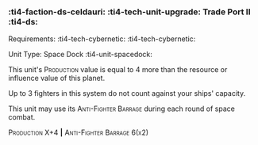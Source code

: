 ### :ti4-faction-ds-celdauri: :ti4-tech-unit-upgrade: **Trade Port II** :ti4-ds:

Requirements: :ti4-tech-cybernetic: :ti4-tech-cybernetic:

Unit Type: Space Dock :ti4-unit-spacedock:

This unit's <span style="font-variant:small-caps;">Production</span> value is equal to 4 more than the resource or influence value of this planet.

Up to 3 fighters in this system do not count against your ships' capacity.

This unit may use its <span style="font-variant:small-caps;">Anti-Fighter Barrage</span> during each round of space combat.

<span style="font-variant:small-caps;">Production</span> X+4 __|__ <span style="font-variant:small-caps;">Anti-Fighter Barrage 6(x2)</span>
